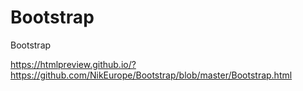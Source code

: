 # Bootstrap

Bootstrap

https://htmlpreview.github.io/?https://github.com/NikEurope/Bootstrap/blob/master/Bootstrap.html

